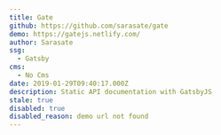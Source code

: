 ```yaml
---
title: Gate
github: https://github.com/sarasate/gate
demo: https://gatejs.netlify.com/
author: Sarasate
ssg:
  - Gatsby
cms:
  - No Cms
date: 2019-01-29T09:40:17.000Z
description: Static API documentation with GatsbyJS
stale: true
disabled: true
disabled_reason: demo url not found
---
```

